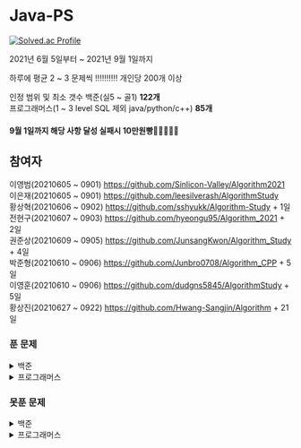 # Java-PS

[![Solved.ac Profile](http://mazassumnida.wtf/api/v2/generate_badge?boj=dudqja8847)](https://solved.ac/dudqja8847/)  

2021년 6월 5일부터 ~ 2021년 9월 1일까지

하루에 평균 2 ~ 3 문제씩 ‼‼‼‼‼ 개인당 200개 이상 

인정 범위 및 최소 갯수
백준(실5 ~ 골1) **122개**  
프로그래머스(1 ~ 3 level SQL 제외 java/python/c++) **85개**  

#### 9월 1일까지 해당 사항 달성 실패시 10만원빵🤲🤲🤲🤲🤲  

## 참여자  
이영범(20210605 ~ 0901) https://github.com/Sinlicon-Valley/Algorithm2021  
이은재(20210605 ~ 0901) https://github.com/leesilverash/AlgorithmStudy  
황상혁(20210606 ~ 0902) https://github.com/sshyukk/Algorithm-Study + 1일  
전현구(20210607 ~ 0903) https://github.com/hyeongu95/Algorithm_2021 + 2일  
권준상(20210609 ~ 0905) https://github.com/JunsangKwon/Algorithm_Study + 4일  
박준형(20210610 ~ 0906) https://github.com/Junbro0708/Algorithm_CPP + 5일  
이영훈(20210610 ~ 0906) https://github.com/dudgns5845/AlgorithmStudy + 5일  
황상진(20210627 ~ 0922) https://github.com/Hwang-Sangjin/Algorithm + 21일  

### 푼 문제
<details>
    <summary>백준</summary>

| 문제 | 제목 | 유형 | 비고 |
|:------:|:------:|:------:|:------:|
|백준 1003|피보나치 함수|DP|⁉|
|백준 1010|다리 놓기|DP||
|백준 1026|보물|Sorting||
|백준 1051|숫자 정사각형|Implement, Brute Force||
|백준 1158|요세푸스 문제|Queue||
|백준 1292|쉽게 푸는 문제|Implement||
|백준 1389|케빈 베이컨의 6단계 법칙|Floyd Warshall, BFS||
|백준 1406|에디터|Stack||
|백준 1439|뒤집개|Greedy||
|백준 1461|도서관|Greedy||
|백준 1463|뒤집개|DP|💦|
|백준 1475|방번호|Implement||
|백준 1620|나는야 포켓몬 마스터 이다솜|HashMap||
|백준 1655|가운데를 말해요|Priority Queue||
|백준 1697|숨바꼭질|BFS||
|백준 1744|수 묶기|Greedy||
|백준 1753|최단경로|Dijkstra, Priority Queue||
|백준 1759|암호 만들기|Combination, Backtracking||
|백준 1874|스택 수열|Stack||
|백준 1904|01타일|DP||
|백준 1916|최소비용 구하기|Dijkstra, Priority Queue||
|백준 1926|그림|BFS||
|백준 1927|최소 힙|Priority Queue||
|백준 1931|회의실 배정|Greedy||
|백준 1946|신입사원|Greedy||
|백준 1966|프린터 Queue|Queue, Priority Queue||
|백준 1987|알파벳|DFS||
|백준 2164|카드 2|Queue||
|백준 2212|센서|Greedy||
|백준 2407|조합|Combination, DP||
|백준 2457|공주님의 정원|Greedy|💦|
|백준 2493|탑|Stack||
|백준 2577|숫자의 개수|String||
|백준 2583|영역 구하기|BFS||
|백준 2644|촌수계산|BFS||
|백준 2696|중앙값 구하기|Priority Queue||
|백준 2799|블라인드|Implement||
|백준 2839|설탕배달|DP||
|백준 2847|게임을 만든 동준이|Greedy||
|백준 2947|나무조각|Simulation||
|백준 2960|에라토스테네스의 체|Implement||
|백준 3190|뱀|Implement||
|백준 4179|불!|BFS||
|백준 4963|섬의 개수|BFS||
|백준 5430|AC|Implement||
|백준 5567|결혼식|Implement, Graph Search, BFS||
|백준 6593|상범 빌딩|Graph, BFS||
|백준 6603|로또|Combination, Backtracking||
|백준 7576|토마토|BFS||
|백준 7562|나이트의 이동|BFS||
|백준 9184|신나는 함수 실행|DP||
|백준 9461|파도반 수열|DP||
|백준 9625|BABBA|DP||
|백준 9663|N-Queen|Backtracking|💦|
|백준 10026|적록색약|BFS||
|백준 10157|자리배정|Implement||
|백준 10807|개수 세기|Implement||
|백준 10814|나이순 Sorting|Sorting||
|백준 10816|숫자 카드2|HashMap||
|백준 10828|Stack|Stack||
|백준 10845|Queue|Queue||
|백준 10972|다음 순열|Permutation||
|백준 10973|이전 순열|Permutation||
|백준 11047|동전 0|Greedy||
|백준 11279|최대 힙|Priority Queue||
|백준 11286|절댓값 힙|Priority Queue||
|백준 11399|ATM|Greedy||
|백준 11403|경로 찾기|Floyd Warshall||
|백준 11404|플로이드|Floyd Warshall||
|백준 11501|주식|Greedy||
|백준 11651|좌표 정렬하기2|Sorting||
|백준 11724|연결 요소의 개수|BFS||
|백준 11866|요세푸스 문제 0|Queue||
|백준 14940|쉬운 최단거리|Graph, BFS||
|백준 15686|치킨 배달|Implement|👍|
|백준 13305|주유소|Greedy|💦|
|백준 15649|N과 M(1)|Backtracking||
|백준 15650|N과 M(2)|Backtracking||
|백준 15651|N과 M(3)|Backtracking||
|백준 15652|N과 M(4)|Backtracking||
|백준 15654|N과 M(5)|Backtracking||
|백준 15655|N과 M(6)|Backtracking||
|백준 15656|N과 M(7)|Backtracking||
|백준 15657|N과 M(8)|Backtracking||
|백준 15903|카드 합체 놀이|Greedy, Priority Queue||
|백준 11650|좌표 정렬하기|Sorting||
|백준 17219|비밀번호 찾기|HashMap||
|백준 17298|오큰수|Stack|💦|

</details>

<details>
    <summary>프로그래머스</summary>

| 문제 | 제목 | 유형 | 비고 |
|:------:|:------:|:------:|:------:|
|프로그래머스|기능 개발|Stack, Queue||
|프로그래머스|다리를 지나는 트럭|Queue||
|프로그래머스|프린터|Queue||
|프로그래머스|주식가격|Stack, Queue||
|프로그래머스|K번째 수|Sorting||
|프로그래머스|포켓몬|HashSet||
|프로그래머스|크레인 인형뽑기 게임|Stack, Implement|2019 카카오 개발자 겨울 인턴십|
|프로그래머스|신규 아이디 추천|String, Implement|2021 KAKAO BLIND RECRUITMENT|
|프로그래머스|완주하지 못한 선수|HashMap||
|프로그래머스|가운데 글자 가져오기|String||
|프로그래머스|키패드 누르기|Implement|2020 카카오 인턴십|
|프로그래머스|모의고사|Brute Force, Implement||
|프로그래머스|로또의 최고 순위와 최저 순위|Implement|2021 Dev-Matching: 웹 백엔드 개발자(상반기)|
|프로그래머스|내적|Implement|월간 코드 챌린지 시즌1|
|프로그래머스|실패율|Implement, Sorting|2019 KAKAO BLIND RECRUITMENT|
|프로그래머스|2016|Implement||
|프로그래머스|두 개 뽑아서 더하기|HashSet|월간 코드 챌린지 시즌1|
|프로그래머스|비밀지도|Implement|2018 KAKAO BLIND RECRUITMENT|
|프로그래머스|진법 뒤집기|Implement|월간 코드 챌린지 시즌 1|
|프로그래머스|음양 더하기|Implement|월간 코드 챌린지 시즌 2|
|프로그래머스|예산|Greedy|Summer/Winter Coding(~2018)|
|프로그래머스|체육복|Greedy||
|프로그래머스|약수의 개수와 덧셈|Implement|월간 코드 챌린지 시즌 2|
|프로그래머스|같은 숫자는 싫어|Implement||
|프로그래머스|하샤드 수|Implement||
|프로그래머스|나누어 떨어지는 숮자 배열|Implement||
|프로그래머스|두 정수 사이의 합|Implement||
|프로그래머스|오픈채팅방|HashMap, Implement|2019 KAKAO BLIND RECRUITMENT|
|프로그래머스|다트게임|String, Implement|2018 KAKAO BLIND RECRUITMENT|
|프로그래머스|서울에서 김서방 찾기|Implement||
|프로그래머스|String 내 p와 y의 개수|Implement||
|프로그래머스|수박수박수박수박수박수?|Implement||
|프로그래머스|문자열을 정수로 바꾸기|Implement||
|프로그래머스|이상한 문자 만들기|Implement||
|프로그래머스|직사각형 별찍기|Implement||
|프로그래머스|콜라츠 추측|Implement||
|프로그래머스|x만큼 간격이 있는 n개의 숫자|Implement||
|프로그래머스|짝수와 홀수|Implement||
|프로그래머스|행렬의 덧셈|Implement||
|프로그래머스|평균 구하기|Implement||
|프로그래머스|정수 제곱근 판별|Implement||
|프로그래머스|더 맵게|Priority Queue||
|프로그래머스|게임 맵 최단거리|BFS|찾아라 프로그래밍 마에스터|
|프로그래머스|프린터|Queue, Implement||
|프로그래머스|카카오프렌즈 컬러링북|BFS|2017 카카오코드 예선|
|프로그래머스|프렌즈4블록|Implement, Brute Force|2018 KAKAO BLIND RECRUITMENT|
|프로그래머스|올바른 괄호|Stack||
|프로그래머스|땅따먹기|DP||
|프로그래머스|타겟 넘버|DFS||
|프로그래머스|카펫|Brute Force, Implement||
|프로그래머스|가장 큰 수|Greedy, Implement|
|프로그래머스|전화번호 목록|Hash||
|프로그래머스|네트워크|BFS, Graph||
|프로그래머스|짝지어 제거하기|Stack|2017 팁스타운|
|프로그래머스|메뉴 리뉴얼|HashMap, 조합|2021 KAKAO BLIND RECRUITMENT|

</details>

### 못푼 문제

<details>
    <summary>백준</summary>

| 문제 | 제목 | 유형 | 비고 |
|:------:|:------:|:------:|:------:|
|백준 2468|안전영역|BFS||
|백준 15683|감시|Simulation||

</details>
<details>
    <summary>프로그래머스</summary>

<!-- summary 아래 한칸 공백 두고 내용 삽입 -->

</details>


